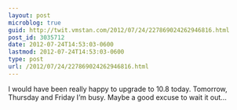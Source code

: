 ```yaml
---
layout: post
microblog: true
guid: http://twit.vmstan.com/2012/07/24/227869024262946816.html
post_id: 3035712
date: 2012-07-24T14:53:03-0600
lastmod: 2012-07-24T14:53:03-0600
type: post
url: /2012/07/24/227869024262946816.html
---
```

I would have been really happy to upgrade to 10.8 today. Tomorrow, Thursday and Friday I’m busy. Maybe a good excuse to wait it out...
